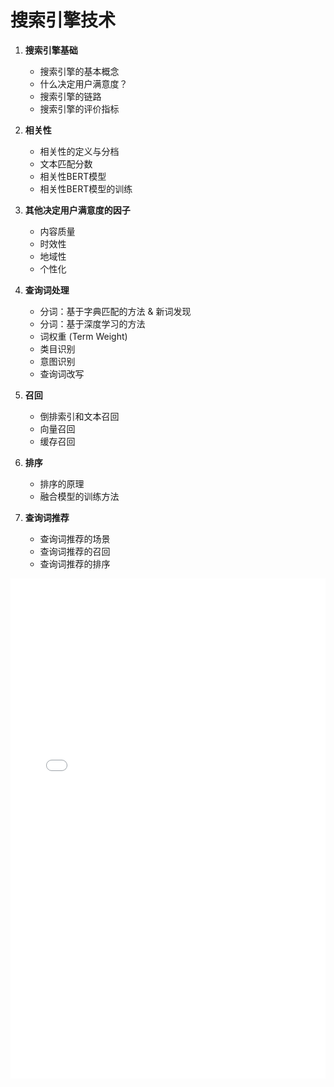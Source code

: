 # 搜索引擎技术

1. **搜索引擎基础**
    * 搜索引擎的基本概念
    * 什么决定用户满意度？
    * 搜索引擎的链路
    * 搜索引擎的评价指标

2. **相关性**
    * 相关性的定义与分档
    * 文本匹配分数
    * 相关性BERT模型
    * 相关性BERT模型的训练    

3. **其他决定用户满意度的因子**
    * 内容质量
    * 时效性
    * 地域性
    * 个性化 

4. **查询词处理**
    * 分词：基于字典匹配的方法 & 新词发现
    * 分词：基于深度学习的方法
    * 词权重 (Term Weight)
    * 类目识别
    * 意图识别
    * 查询词改写

5. **召回**
    * 倒排索引和文本召回
    * 向量召回
    * 缓存召回

6. **排序** 
    * 排序的原理
    * 融合模型的训练方法

7. **查询词推荐** 
    * 查询词推荐的场景
    * 查询词推荐的召回
    * 查询词推荐的排序

<embed 
  src="./statics/books/SearchEngineBook.pdf" 
  type="application/pdf" width="100%" height="800" />

